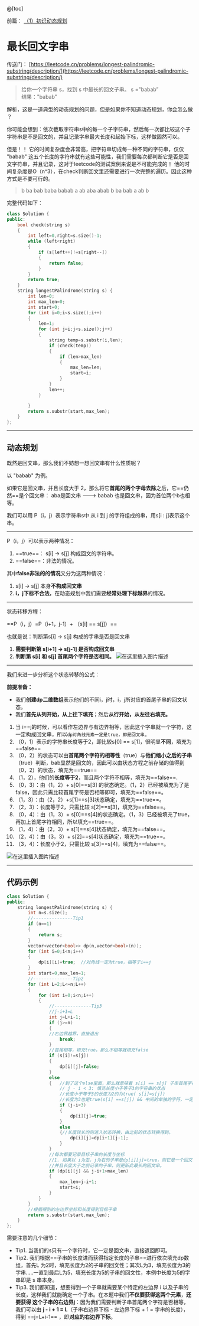 ﻿@[toc]

前篇：
[（1）初识动态规划](http://t.csdn.cn/m0SGw)
# 最长回文字串
传送门：
[https://leetcode.cn/problems/longest-palindromic-substring/description/](https://leetcode.cn/problems/longest-palindromic-substring/description/)


> 给你一个字符串 s，找到 s 中最长的回文子串。
> s ="babab”   
> 结果："babab"

解析，这是一道典型的动态规划的问题，但是如果你不知道动态规划，你会怎么做 ？

你可能会想到：依次截取字符串s中的每一个子字符串，然后每一次都比较这个子字符串是不是回文的，并且记录字串最大长度和起始下标，这样做固然可以。

但是！！ 它的时间复杂度会非常高，把字符串切成每一种不同的字符串，仅仅 "babab" 这五个长度的字符串就有这些可能性，我们需要每次都判断它是否是回文字符串，并且记录，这对于leetcode的测试案例来说是不可能完成的！ 
他的时间复杂度是O（n^3），在check判断回文里还需要进行一次完整的遍历。因此这种方式是不要可行的。
>b
ba
bab
baba
babab
a
ab
aba
abab
b
ba
bab
a
ab
b

完整代码如下：
```cpp
class Solution {
public:
    bool check(string s)
    {
        int left=0,right=s.size()-1;
        while (left<right)
        {
            if (s[left++]!=s[right--])
            {
                return false;
            }
        }
        return true;
    }
    string longestPalindrome(string s) {
        int len=0;
        int max_len=0;
        int start=0;
        for (int i=0;i<s.size();i++)
        {
            len=1;
            for (int j=i;j<s.size();j++)
            {
                string temp=s.substr(i,len);
                if (check(temp))
                {
                    if (len>max_len)
                    {
                        max_len=len;
                        start=i;
                    }
                }
                len++;
            }

        }
        return s.substr(start,max_len);        
    }
};
```
---

## 动态规划
既然是回文串，那么我们不妨想一想回文串有什么性质呢？

以 "babab" 为例。

如果它是回文串，并且长度大于 2，那么将它**首尾的两个字母去除**之后，它==仍然==是个回文串： aba是回文串 ---> babab 也是回文串，因为首位两个b也相等。 

我们可以用 P（i，j）表示字符串s中 从 i 到 j 的字符组成的串，用s[i : j]表示这个串。

---

P（i，j）可以表示两种情况：

1. ==true==： s[i] -> s[j]  构成回文的字符串。
2. ==false==：非法的情况。

其中**false非法的的情况**又分为这两种情况：

1. s[i] -> s[j] 本身**不构成回文串**
2. **i，j下标不合法**，在动态规划中我们需要**经常处理下标越界**的情况。 


----

状态转移方程：

==P（i，j）=P（i+1，j-1）+ （s[i] == s[j]）==

也就是说：判断第s[i] -> s[j] 构成的字串是否是回文串
1. **需要判断第 s[i+1] -> s[j-1] 是否构成回文串**
2. **判断第 s[i] 和 s[j] 首尾两个字符是否相同。**
![在这里插入图片描述](https://img-blog.csdnimg.cn/c78e3b771c8f4368848a37bb57adfb41.png)

---

我们来进一步分析这个状态转移的公式：

**前提准备：**

- 我们**创建dp二维数组**表示他们的不同i，j时，i，j所对应的首尾子串的回文状态。
- 我们**首先从列开始，从上往下填充**；然后**从行开始，从左往右填充。**

1. 当 i==j的时候，可以看作左边界与有边界相等，因此这个字串就一个字符，这一定构成回文串，所以`dp对角线元素一定是true，即是回文串`。
2. （0，1）表示的字符串长度等于2，即比较s[0] \== s[1]，很明显**不同**，填充为 ==false==
3. （0，2）的状态可以由**首尾两个字符的相等性**（true）与**他们缩小之后的子串**（true）判断，bab显然是回文的，因此可以由状态方程之前存储的值得到（0，2）的状态，填充为==true==
4. （1，2），他们的**长度等于2**，而且两个字符不相等，填充为==false==.
5. （0，3）：由（1，2）+ s[0]\==s[3] 的状态确定。（1，2）已经被填充为了是false，因此只需比较首尾字符是否相等即可，填充为==false==。
6. （1，3）：由（2，2）+s[1]\==s[3]状态确定，填充为==true==。
7. （2，3）：长度等于2，只需比较 s[2]\==s[3]，填充为==false==。
8. （0，4）：由（1，3）+ s[0]\==s[4]的状态确定。（1，3）已经被填充了true，再加上首尾字符相同，所以填充==true==。
9. （1，4）：由（2，3）+ s[1]\==s[4]状态确定，填充为==false==。
10. （2，4）：由（3，3）+ s[2]\==s[4]状态确定，填充为==true==。
11. （3，4）：长度小于2，只需比较 s[3]\==s[4]，填充为==false==。
 
![在这里插入图片描述](https://img-blog.csdnimg.cn/f775a85773804bc7a7e6ae2cca69701f.png)

---

## 代码示例
```cpp
class Solution {
public:
    string longestPalindrome(string s) {
        int n=s.size();
        //---------------Tip1
        if (n==1)
        {
            return s;
        }
        vector<vector<bool>> dp(n,vector<bool>(n));
        for (int i=0;i<n;i++)
        {
            dp[i][i]=true;  //对角线一定为true，相等于i==j
        }
        int start=0,max_len=1;
        //---------------Tip2
        for (int L=2;L<=n;L++)
        {
            for (int i=0;i<n;i++)
            {
            	//--------------Tip3
                //j-i+1=L
                int j=L+i-1;
                if (j>=n)
                {
                //右边界越界，直接退出
                    break;
                }
                //首尾相等，填充true。那么不相等就填充false
                if (s[i]!=s[j])
                {
                    dp[i][j]=false;
                }
                else
                {	//到了这个else里面，那么就意味着 s[i] == s[j] 子串首尾字符是相同的
                	// j - i < 3: 填充长度小于等于3的字符串的状态
                	//长度小于等于3的长度为2的为true( s[i]=s[j])
                	//长度为3也是true(s[i] ==s[j]) && 中间的单独的字符，一定构成回文串。
                    if (j-i<3)
                    {
                        dp[i][j]=true;
                    }
                    else
                    {//长度较长的则进入状态转换，由之前的状态转换得到。
                        dp[i][j]=dp[i+1][j-1];
                    }
                }
                //每次都要记录目标子串的长度与坐标
                //1. 如果以 i为左，j为右的子串是dp[i][j]=true，则它是一个回文串
                //并且长度大于之前记录的子串，则更新此最长的回文串。
                if (dp[i][j] && j-i+1>max_len)
                {
                    max_len=j-i+1;
                    start=i;
                }
            }
        } 
        //根据得到的左边界坐标和长度得到目标子串
        return s.substr(start,max_len);
    }
};
```

需要注意的几个细节：

* Tip1. 当我们的s只有一个字符时，它一定是回文串，直接返回即可。
* Tip2. 我们根据==子串的长度进而获得指定长度的子串==进行依次填充dp数组，首先L 为2时，填充长度为2的子串的回文性；其次L为3，填充长度为3的字串.....一直到最后L为5，填充长度为5的子串的回文性，本例中长度为5的字串即是 s 串本身。
* Tip3. 我们都知道，想要得到一个子串就需要某个特定的左边界 i 以及子串的长度，这样我们就能确定一个子串。在本题中我们**不仅要获得这两个元素**，**还要获得 这个子串的右边界j**：因为我们需要判断子串首尾两个字符是否相等，我们可以由 **j - i + 1 = L**（子串右边界下标 - 左边界下标 + 1 = 字串的长度），得到 ==j=L+i-1== ，即**对应的右边界下标**。
